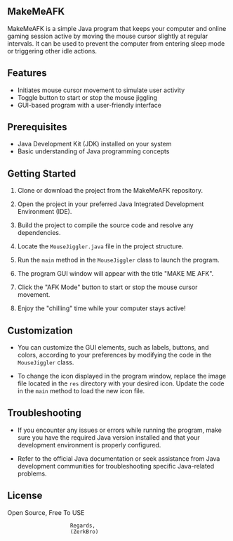 ## MakeMeAFK

MakeMeAFK is a simple Java program that keeps your computer and online gaming session active by moving the mouse cursor slightly at regular intervals. It can be used to prevent the computer from entering sleep mode or triggering other idle actions.

## Features

- Initiates mouse cursor movement to simulate user activity
- Toggle button to start or stop the mouse jiggling
- GUI-based program with a user-friendly interface

## Prerequisites

- Java Development Kit (JDK) installed on your system
- Basic understanding of Java programming concepts

## Getting Started

1. Clone or download the project from the MakeMeAFK repository.

2. Open the project in your preferred Java Integrated Development Environment (IDE).

3. Build the project to compile the source code and resolve any dependencies.

4. Locate the `MouseJiggler.java` file in the project structure.

5. Run the `main` method in the `MouseJiggler` class to launch the program.

6. The program GUI window will appear with the title "MAKE ME AFK".

7. Click the "AFK Mode" button to start or stop the mouse cursor movement.

8. Enjoy the "chilling" time while your computer stays active!


## Customization

- You can customize the GUI elements, such as labels, buttons, and colors, according to your preferences by modifying the code in the `MouseJiggler` class.

- To change the icon displayed in the program window, replace the image file located in the `res` directory with your desired icon. Update the code in the `main` method to load the new icon file.

## Troubleshooting

- If you encounter any issues or errors while running the program, make sure you have the required Java version installed and that your development environment is properly configured.

- Refer to the official Java documentation or seek assistance from Java development communities for troubleshooting specific Java-related problems.

## License

Open Source, Free To USE

						Regards,
						(ZerkBro)



